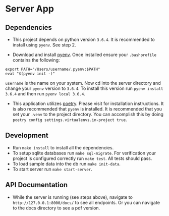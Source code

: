 # Server App

## Dependencies

* This project depends on python version `3.6.4`. It is recommended to install using `pyenv`. See step 2.

* Download and install [pyenv](https://github.com/pyenv/pyenv). Once installed ensure your `.bashprofile`
contains the following:
```
export PATH="/Users/username/.pyenv:$PATH"
eval "$(pyenv init -)"
```
`username` is the name on your system. Now cd into the server directory and change your `pyenv` version to `3.6.4`. To install this version run `pyenv install 3.6.4` and then run `pyenv local 3.6.4`.
* This application utilizes [poetry](https://github.com/sdispater/poetry). Please visit for installation instructions.
It is also recommended that `pyenv` is installed. It is recommended that you set your `.venv` to the project directory. You can
accomplish this by doing `poetry config settings.virtualenvs.in-project true`.

## Development

* Run `make install` to install all the dependencies.
* To setup sqlite databases run `make sql-migrate`. For verification your project is configured correctly run
`make test`. All tests should pass.
* To load sample data into the db run `make init-data`.
* To start server run `make start-server`.

## API Documentation
* While the server is running (see steps above), navigate to `http://127.0.0.1:8000/docs/` to see all endpoints. Or you
can navigate to the docs directory to see a pdf version.